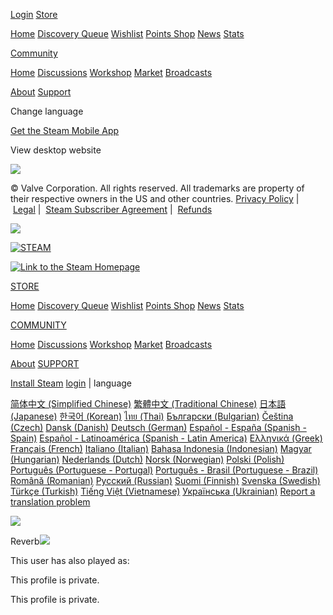 [Login](https://steamcommunity.com/login/home/?goto=id%2Freverb256%2F) [Store](https://store.steampowered.com/)

[Home](https://store.steampowered.com/) [Discovery Queue](https://store.steampowered.com/explore/) [Wishlist](https://steamcommunity.com/my/wishlist/) [Points Shop](https://store.steampowered.com/points/shop/) [News](https://store.steampowered.com/news/) [Stats](https://store.steampowered.com/stats/)

[Community](https://steamcommunity.com/)

[Home](https://steamcommunity.com/) [Discussions](https://steamcommunity.com/discussions/) [Workshop](https://steamcommunity.com/workshop/) [Market](https://steamcommunity.com/market/) [Broadcasts](https://steamcommunity.com/?subsection=broadcasts)

[About](https://store.steampowered.com/about/) [Support](https://help.steampowered.com/en/)

Change language

[Get the Steam Mobile App](https://store.steampowered.com/mobile)

View desktop website

![](https://community.fastly.steamstatic.com/public/shared/images/responsive/logo_valve_footer.png)

© Valve Corporation. All rights reserved. All trademarks are property of their respective owners in the US and other countries. [Privacy Policy](https://store.steampowered.com/privacy_agreement/)
\|  [Legal](http://www.valvesoftware.com/legal.htm)
\|  [Steam Subscriber Agreement](https://store.steampowered.com/subscriber_agreement/)
\|  [Refunds](https://store.steampowered.com/steam_refunds/)

![](https://community.fastly.steamstatic.com/public/shared/images/responsive/header_menu_hamburger.png)

[![STEAM](https://community.fastly.steamstatic.com/public/shared/images/responsive/header_logo.png)](https://store.steampowered.com/)

[![Link to the Steam Homepage](https://community.fastly.steamstatic.com/public/shared/images/header/logo_steam.svg?t=962016)](https://store.steampowered.com/)

[STORE](https://store.steampowered.com/)

[Home](https://store.steampowered.com/) [Discovery Queue](https://store.steampowered.com/explore/) [Wishlist](https://steamcommunity.com/my/wishlist/) [Points Shop](https://store.steampowered.com/points/shop/) [News](https://store.steampowered.com/news/) [Stats](https://store.steampowered.com/stats/)

[COMMUNITY](https://steamcommunity.com/)

[Home](https://steamcommunity.com/) [Discussions](https://steamcommunity.com/discussions/) [Workshop](https://steamcommunity.com/workshop/) [Market](https://steamcommunity.com/market/) [Broadcasts](https://steamcommunity.com/?subsection=broadcasts)

[About](https://store.steampowered.com/about/) [SUPPORT](https://help.steampowered.com/en/)

[Install Steam](https://store.steampowered.com/about/) [login](https://steamcommunity.com/login/home/?goto=id%2Freverb256%2F)
\|
language

[简体中文 (Simplified Chinese)](https://steamcommunity.com/id/reverb256/?l=schinese) [繁體中文 (Traditional Chinese)](https://steamcommunity.com/id/reverb256/?l=tchinese) [日本語 (Japanese)](https://steamcommunity.com/id/reverb256/?l=japanese) [한국어 (Korean)](https://steamcommunity.com/id/reverb256/?l=koreana) [ไทย (Thai)](https://steamcommunity.com/id/reverb256/?l=thai) [Български (Bulgarian)](https://steamcommunity.com/id/reverb256/?l=bulgarian) [Čeština (Czech)](https://steamcommunity.com/id/reverb256/?l=czech) [Dansk (Danish)](https://steamcommunity.com/id/reverb256/?l=danish) [Deutsch (German)](https://steamcommunity.com/id/reverb256/?l=german) [Español - España (Spanish - Spain)](https://steamcommunity.com/id/reverb256/?l=spanish) [Español - Latinoamérica (Spanish - Latin America)](https://steamcommunity.com/id/reverb256/?l=latam) [Ελληνικά (Greek)](https://steamcommunity.com/id/reverb256/?l=greek) [Français (French)](https://steamcommunity.com/id/reverb256/?l=french) [Italiano (Italian)](https://steamcommunity.com/id/reverb256/?l=italian) [Bahasa Indonesia (Indonesian)](https://steamcommunity.com/id/reverb256/?l=indonesian) [Magyar (Hungarian)](https://steamcommunity.com/id/reverb256/?l=hungarian) [Nederlands (Dutch)](https://steamcommunity.com/id/reverb256/?l=dutch) [Norsk (Norwegian)](https://steamcommunity.com/id/reverb256/?l=norwegian) [Polski (Polish)](https://steamcommunity.com/id/reverb256/?l=polish) [Português (Portuguese - Portugal)](https://steamcommunity.com/id/reverb256/?l=portuguese) [Português - Brasil (Portuguese - Brazil)](https://steamcommunity.com/id/reverb256/?l=brazilian) [Română (Romanian)](https://steamcommunity.com/id/reverb256/?l=romanian) [Русский (Russian)](https://steamcommunity.com/id/reverb256/?l=russian) [Suomi (Finnish)](https://steamcommunity.com/id/reverb256/?l=finnish) [Svenska (Swedish)](https://steamcommunity.com/id/reverb256/?l=swedish) [Türkçe (Turkish)](https://steamcommunity.com/id/reverb256/?l=turkish) [Tiếng Việt (Vietnamese)](https://steamcommunity.com/id/reverb256/?l=vietnamese) [Українська (Ukrainian)](https://steamcommunity.com/id/reverb256/?l=ukrainian) [Report a translation problem](https://www.valvesoftware.com/en/contact?contact-person=Translation%20Team%20Feedback)

![](https://avatars.fastly.steamstatic.com/82e0d624f68ae9231b40c0a048b1766457bbe64a_full.jpg)

Reverb![](https://community.fastly.steamstatic.com/public/images/skin_1/arrowDn9x5.gif)

This user has also played as:

This profile is private.

This profile is private.